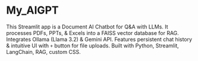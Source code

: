 # My_AIGPT
This Streamlit app is a Document AI Chatbot for Q&amp;A with LLMs. It processes PDFs, PPTs, &amp; Excels into a FAISS vector database for RAG. Integrates Ollama (Llama 3.2) &amp; Gemini API. Features persistent chat history &amp; intuitive UI with `+` button for file uploads. Built with Python, Streamlit, LangChain, RAG, custom CSS. 
